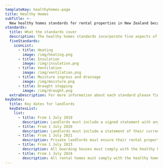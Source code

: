 ```yaml
---
templateKey: healthyhomes-page
title: Healthy Homes
subTitle: >-
  New healthy homes standards for rental properties in New Zealand became law on 1 July 2019. The standards will play a significant role in maintaining and improving the quality of the rental properties. These standards will help ensure landlords have healthier, safer properties and lower maintenance costs for their investments.
standards:
  title: What the standards cover
  description: The healthy homes standards incorporate five aspects of a property, which all contribute to a warm and dry home.
  fiveStandards:
    iconList:
      - title: Heating
        image: /img/heating.png
      - title: Insulation
        image: /img/insulation.png
      - title: Ventilation
        image: /img/ventilation.png
      - title: Moisture ingress and drainage
        image: /img/moisture.png
      - title: Draught stopping
        image: /img/draught.png
  extraDescription: For more information about each standard please find here - https://www.tenancy.govt.nz/healthy-homes/about-the-healthy-homes-standards/
keyDates:
  title: Key dates for landlords
  keyDatesList:
    list:
      - title: From 1 July 2019
        description: Landlords must include a signed statement with any new, varied or renewed tenancy agreement that they will comply, or already do comply, with the healthy homes standards.
      - title: From 1 July 2020
        description: Landlords must include a statement of their current level of compliance with the healthy homes standards in any new, varied or renewed tenancy agreement.
      - title: From 1 July 2021
        description: Private landlords must ensure their rental properties comply with the healthy homes standards within 90 days of any new, or renewed, tenancy.
      - title: From 1 July 2023
        description: All boarding houses must comply with the healthy homes standards.
      - title: From 1 July 2024
        description: All rental homes must comply with the healthy homes standards.
---
```

